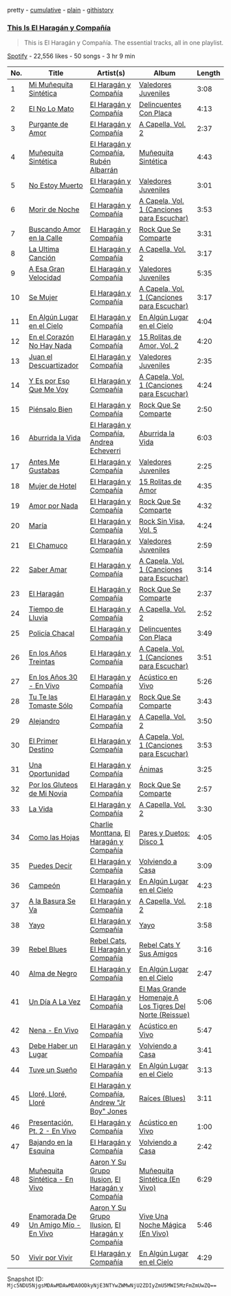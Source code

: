 pretty - [cumulative](/playlists/cumulative/37i9dQZF1DZ06evO1C5R5V.md) - [plain](/playlists/plain/37i9dQZF1DZ06evO1C5R5V) - [githistory](https://github.githistory.xyz/mackorone/spotify-playlist-archive/blob/main/playlists/plain/37i9dQZF1DZ06evO1C5R5V)

### [This Is El Haragán y Compañía](https://open.spotify.com/playlist/37i9dQZF1DZ06evO1C5R5V)

> This is El Haragán y Compañía\. The essential tracks, all in one playlist.

[Spotify](https://open.spotify.com/user/spotify) - 22,556 likes - 50 songs - 3 hr 9 min

| No. | Title | Artist(s) | Album | Length |
|---|---|---|---|---|
| 1 | [Mi Muñequita Sintética](https://open.spotify.com/track/7KHDYWsMQJYemuYR08gtU6) | [El Haragán y Compañía](https://open.spotify.com/artist/2NN9pzej9qFOOLBfRnmhIV) | [Valedores Juveniles](https://open.spotify.com/album/1EozvZIEU6wB5gwy6cEKCN) | 3:08 |
| 2 | [El No Lo Mato](https://open.spotify.com/track/2hntX3w48OucbEqoLoDnPZ) | [El Haragán y Compañía](https://open.spotify.com/artist/2NN9pzej9qFOOLBfRnmhIV) | [Delincuentes Con Placa](https://open.spotify.com/album/4Sdi8I9p9AkGbx8LnFf4wn) | 4:13 |
| 3 | [Purgante de Amor](https://open.spotify.com/track/6GVpCnofpTAB8JaBtzaRUu) | [El Haragán y Compañía](https://open.spotify.com/artist/2NN9pzej9qFOOLBfRnmhIV) | [A Capella, Vol\. 2](https://open.spotify.com/album/4siYcuv9UwlJ9zBTwZmFXk) | 2:37 |
| 4 | [Muñequita Sintética](https://open.spotify.com/track/0SztZWdbPLXk7EcvQJ6MLt) | [El Haragán y Compañía](https://open.spotify.com/artist/2NN9pzej9qFOOLBfRnmhIV), [Rubén Albarrán](https://open.spotify.com/artist/7M75Am5m6J934JSviUOGz0) | [Muñequita Sintética](https://open.spotify.com/album/2iPJkJKGh18tLEVvesivr6) | 4:43 |
| 5 | [No Estoy Muerto](https://open.spotify.com/track/6ZVHAIXNueVu9mbYnzuXAU) | [El Haragán y Compañía](https://open.spotify.com/artist/2NN9pzej9qFOOLBfRnmhIV) | [Valedores Juveniles](https://open.spotify.com/album/1EozvZIEU6wB5gwy6cEKCN) | 3:01 |
| 6 | [Morir de Noche](https://open.spotify.com/track/0mspoCwPtNxGPImRNALg3n) | [El Haragán y Compañía](https://open.spotify.com/artist/2NN9pzej9qFOOLBfRnmhIV) | [A Capela, Vol\. 1 \(Canciones para Escuchar\)](https://open.spotify.com/album/6uxNb9jYOZllR0lv8tPmzE) | 3:53 |
| 7 | [Buscando Amor en la Calle](https://open.spotify.com/track/36qNWwZLVrAoKTlS1QDEel) | [El Haragán y Compañía](https://open.spotify.com/artist/2NN9pzej9qFOOLBfRnmhIV) | [Rock Que Se Comparte](https://open.spotify.com/album/1YGn8RT3a96aeZWgZJr97Q) | 3:31 |
| 8 | [La Ultima Canción](https://open.spotify.com/track/2K2ezQeRp5uqmZxZdMrEAJ) | [El Haragán y Compañía](https://open.spotify.com/artist/2NN9pzej9qFOOLBfRnmhIV) | [A Capella, Vol\. 2](https://open.spotify.com/album/4siYcuv9UwlJ9zBTwZmFXk) | 3:17 |
| 9 | [A Esa Gran Velocidad](https://open.spotify.com/track/5dXKQ5MzrOPjFwtJEJZYuu) | [El Haragán y Compañía](https://open.spotify.com/artist/2NN9pzej9qFOOLBfRnmhIV) | [Valedores Juveniles](https://open.spotify.com/album/1EozvZIEU6wB5gwy6cEKCN) | 5:35 |
| 10 | [Se Mujer](https://open.spotify.com/track/3G3q1cJpEp9qu0Csrw0tda) | [El Haragán y Compañía](https://open.spotify.com/artist/2NN9pzej9qFOOLBfRnmhIV) | [A Capela, Vol\. 1 \(Canciones para Escuchar\)](https://open.spotify.com/album/6uxNb9jYOZllR0lv8tPmzE) | 3:17 |
| 11 | [En Algún Lugar en el Cielo](https://open.spotify.com/track/6uRi7gpG1xlAO7BycXs1x3) | [El Haragán y Compañía](https://open.spotify.com/artist/2NN9pzej9qFOOLBfRnmhIV) | [En Algún Lugar en el Cielo](https://open.spotify.com/album/6Yf17T7xGRB0lMdGfNokEg) | 4:04 |
| 12 | [En el Corazón No Hay Nada](https://open.spotify.com/track/2GaQ2eVyQLg3Lul8HYwZKr) | [El Haragán y Compañía](https://open.spotify.com/artist/2NN9pzej9qFOOLBfRnmhIV) | [15 Rolitas de Amor, Vol\. 2](https://open.spotify.com/album/7HZJJvCk1dP3YSAoLioVW4) | 4:20 |
| 13 | [Juan el Descuartizador](https://open.spotify.com/track/0p9Bwi2HvvPNhvEdo4972S) | [El Haragán y Compañía](https://open.spotify.com/artist/2NN9pzej9qFOOLBfRnmhIV) | [Valedores Juveniles](https://open.spotify.com/album/1EozvZIEU6wB5gwy6cEKCN) | 2:35 |
| 14 | [Y Es por Eso Que Me Voy](https://open.spotify.com/track/4fZEwW4lSFMm6l6PL5bfT4) | [El Haragán y Compañía](https://open.spotify.com/artist/2NN9pzej9qFOOLBfRnmhIV) | [A Capela, Vol\. 1 \(Canciones para Escuchar\)](https://open.spotify.com/album/6uxNb9jYOZllR0lv8tPmzE) | 4:24 |
| 15 | [Piénsalo Bien](https://open.spotify.com/track/7fPPYqgfosDlvpKlmU6UHj) | [El Haragán y Compañía](https://open.spotify.com/artist/2NN9pzej9qFOOLBfRnmhIV) | [Rock Que Se Comparte](https://open.spotify.com/album/1YGn8RT3a96aeZWgZJr97Q) | 2:50 |
| 16 | [Aburrida la Vida](https://open.spotify.com/track/4BDHirGB8v0tcVWlNpiVvg) | [El Haragán y Compañía](https://open.spotify.com/artist/2NN9pzej9qFOOLBfRnmhIV), [Andrea Echeverri](https://open.spotify.com/artist/56WwKhBsxrWjpwXvJVLAjZ) | [Aburrida la Vida](https://open.spotify.com/album/6tRNUlurd30gT4GrCFGhBj) | 6:03 |
| 17 | [Antes Me Gustabas](https://open.spotify.com/track/0FqtI5YKYauiW4HfBqPPBs) | [El Haragán y Compañía](https://open.spotify.com/artist/2NN9pzej9qFOOLBfRnmhIV) | [Valedores Juveniles](https://open.spotify.com/album/1EozvZIEU6wB5gwy6cEKCN) | 2:25 |
| 18 | [Mujer de Hotel](https://open.spotify.com/track/4e04rx2va5YIQE1s231gi1) | [El Haragán y Compañía](https://open.spotify.com/artist/2NN9pzej9qFOOLBfRnmhIV) | [15 Rolitas de Amor](https://open.spotify.com/album/2zZmPYbtRdix1vDkr2ve21) | 4:35 |
| 19 | [Amor por Nada](https://open.spotify.com/track/5L2umLhtRL6iZGnZjZuto3) | [El Haragán y Compañía](https://open.spotify.com/artist/2NN9pzej9qFOOLBfRnmhIV) | [Rock Que Se Comparte](https://open.spotify.com/album/1YGn8RT3a96aeZWgZJr97Q) | 4:32 |
| 20 | [María](https://open.spotify.com/track/1NB4NTBumjc0NHZzi0KmJh) | [El Haragán y Compañía](https://open.spotify.com/artist/2NN9pzej9qFOOLBfRnmhIV) | [Rock Sin Visa, Vol\. 5](https://open.spotify.com/album/0AyiNIjnVL9xXOcQTIGEOp) | 4:24 |
| 21 | [El Chamuco](https://open.spotify.com/track/5RGPch9I7US0JeQK8KAnSg) | [El Haragán y Compañía](https://open.spotify.com/artist/2NN9pzej9qFOOLBfRnmhIV) | [Valedores Juveniles](https://open.spotify.com/album/1EozvZIEU6wB5gwy6cEKCN) | 2:59 |
| 22 | [Saber Amar](https://open.spotify.com/track/0bcTjLBR0N4AHAlkIIlVNM) | [El Haragán y Compañía](https://open.spotify.com/artist/2NN9pzej9qFOOLBfRnmhIV) | [A Capela, Vol\. 1 \(Canciones para Escuchar\)](https://open.spotify.com/album/6uxNb9jYOZllR0lv8tPmzE) | 3:14 |
| 23 | [El Haragán](https://open.spotify.com/track/79t9WUQOc5n6xAD0DRO9rW) | [El Haragán y Compañía](https://open.spotify.com/artist/2NN9pzej9qFOOLBfRnmhIV) | [Rock Que Se Comparte](https://open.spotify.com/album/1YGn8RT3a96aeZWgZJr97Q) | 2:37 |
| 24 | [Tiempo de Lluvia](https://open.spotify.com/track/62q7wFJlatHdc5f7X9EfAX) | [El Haragán y Compañía](https://open.spotify.com/artist/2NN9pzej9qFOOLBfRnmhIV) | [A Capella, Vol\. 2](https://open.spotify.com/album/4siYcuv9UwlJ9zBTwZmFXk) | 2:52 |
| 25 | [Policía Chacal](https://open.spotify.com/track/6QrFIhcq4EaclMmeC2cdgX) | [El Haragán y Compañía](https://open.spotify.com/artist/2NN9pzej9qFOOLBfRnmhIV) | [Delincuentes Con Placa](https://open.spotify.com/album/4Sdi8I9p9AkGbx8LnFf4wn) | 3:49 |
| 26 | [En los Años Treintas](https://open.spotify.com/track/4ln59NsJPYXzc76BRUAwAw) | [El Haragán y Compañía](https://open.spotify.com/artist/2NN9pzej9qFOOLBfRnmhIV) | [A Capela, Vol\. 1 \(Canciones para Escuchar\)](https://open.spotify.com/album/6uxNb9jYOZllR0lv8tPmzE) | 3:51 |
| 27 | [En los Años 30 \- En Vivo](https://open.spotify.com/track/6i0Bd62X1NRfkdroWlwvo3) | [El Haragán y Compañía](https://open.spotify.com/artist/2NN9pzej9qFOOLBfRnmhIV) | [Acústico en Vivo](https://open.spotify.com/album/4zu2N7oBqda4o0lMGk9Hgl) | 5:26 |
| 28 | [Tu Te las Tomaste Sólo](https://open.spotify.com/track/0E71YpNaDKT3dibeQ5jPwU) | [El Haragán y Compañía](https://open.spotify.com/artist/2NN9pzej9qFOOLBfRnmhIV) | [Rock Que Se Comparte](https://open.spotify.com/album/1YGn8RT3a96aeZWgZJr97Q) | 3:43 |
| 29 | [Alejandro](https://open.spotify.com/track/6mDSvFRgZzQDVrXA9vBuMC) | [El Haragán y Compañía](https://open.spotify.com/artist/2NN9pzej9qFOOLBfRnmhIV) | [A Capella, Vol\. 2](https://open.spotify.com/album/4siYcuv9UwlJ9zBTwZmFXk) | 3:50 |
| 30 | [El Primer Destino](https://open.spotify.com/track/6tKjGBp1J42BG0TkhB8nY1) | [El Haragán y Compañía](https://open.spotify.com/artist/2NN9pzej9qFOOLBfRnmhIV) | [A Capela, Vol\. 1 \(Canciones para Escuchar\)](https://open.spotify.com/album/6uxNb9jYOZllR0lv8tPmzE) | 3:53 |
| 31 | [Una Oportunidad](https://open.spotify.com/track/7hFNHNj8LKHZq9QBoaAfhm) | [El Haragán y Compañía](https://open.spotify.com/artist/2NN9pzej9qFOOLBfRnmhIV) | [Ánimas](https://open.spotify.com/album/0PeZWdSpAE6OPz2awjer34) | 3:25 |
| 32 | [Por los Gluteos de Mi Novia](https://open.spotify.com/track/7hcMjVJ5x1qVPQu39Szpqn) | [El Haragán y Compañía](https://open.spotify.com/artist/2NN9pzej9qFOOLBfRnmhIV) | [Rock Que Se Comparte](https://open.spotify.com/album/1YGn8RT3a96aeZWgZJr97Q) | 2:57 |
| 33 | [La Vida](https://open.spotify.com/track/2VoimIOSwcWKXi4mGfcw59) | [El Haragán y Compañía](https://open.spotify.com/artist/2NN9pzej9qFOOLBfRnmhIV) | [A Capella, Vol\. 2](https://open.spotify.com/album/4siYcuv9UwlJ9zBTwZmFXk) | 3:30 |
| 34 | [Como las Hojas](https://open.spotify.com/track/2WtlUoUJHSjrOFZg3VGgOv) | [Charlie Monttana](https://open.spotify.com/artist/6hszx52doSbSMupWHUGdTv), [El Haragán y Compañía](https://open.spotify.com/artist/2NN9pzej9qFOOLBfRnmhIV) | [Pares y Duetos: Disco 1](https://open.spotify.com/album/41FihoRRlBH8E1xHgfkhpV) | 4:05 |
| 35 | [Puedes Decir](https://open.spotify.com/track/5vnDhoFEOXK3UKbyBn7PLK) | [El Haragán y Compañía](https://open.spotify.com/artist/2NN9pzej9qFOOLBfRnmhIV) | [Volviendo a Casa](https://open.spotify.com/album/7HMKw1qzzztQ0LrOhAzDVf) | 3:09 |
| 36 | [Campeón](https://open.spotify.com/track/43g4eMXbhgpNY5tWXXVFmC) | [El Haragán y Compañía](https://open.spotify.com/artist/2NN9pzej9qFOOLBfRnmhIV) | [En Algún Lugar en el Cielo](https://open.spotify.com/album/6Yf17T7xGRB0lMdGfNokEg) | 4:23 |
| 37 | [A la Basura Se Va](https://open.spotify.com/track/3NyKFQuBj5DR57rBqw4tiM) | [El Haragán y Compañía](https://open.spotify.com/artist/2NN9pzej9qFOOLBfRnmhIV) | [A Capella, Vol\. 2](https://open.spotify.com/album/4siYcuv9UwlJ9zBTwZmFXk) | 2:18 |
| 38 | [Yayo](https://open.spotify.com/track/1SpQUbVwRRo4hbrgJxSKwI) | [El Haragán y Compañía](https://open.spotify.com/artist/2NN9pzej9qFOOLBfRnmhIV) | [Yayo](https://open.spotify.com/album/2TSkUQe12aXNJakjM5HSNA) | 3:58 |
| 39 | [Rebel Blues](https://open.spotify.com/track/3fWnWeIoR1WDqh1ZjxTnbf) | [Rebel Cats](https://open.spotify.com/artist/2ukziVbiZa3N5eSdUOXgXL), [El Haragán y Compañía](https://open.spotify.com/artist/2NN9pzej9qFOOLBfRnmhIV) | [Rebel Cats Y Sus Amigos](https://open.spotify.com/album/6eEtfyJ0LiBL2EueE8Wmfw) | 3:16 |
| 40 | [Alma de Negro](https://open.spotify.com/track/3VRZUJyO4Y9KxfkrHc2OBC) | [El Haragán y Compañía](https://open.spotify.com/artist/2NN9pzej9qFOOLBfRnmhIV) | [En Algún Lugar en el Cielo](https://open.spotify.com/album/6Yf17T7xGRB0lMdGfNokEg) | 2:47 |
| 41 | [Un Día A La Vez](https://open.spotify.com/track/0XW8HrbqM5zRQ0zUvwWdQu) | [El Haragán y Compañía](https://open.spotify.com/artist/2NN9pzej9qFOOLBfRnmhIV) | [El Mas Grande Homenaje A Los Tigres Del Norte \(Reissue\)](https://open.spotify.com/album/2CV4KdKMJ4fNq29HLmGmri) | 5:06 |
| 42 | [Nena \- En Vivo](https://open.spotify.com/track/0g0dTi9c09eqbyezuzR1v6) | [El Haragán y Compañía](https://open.spotify.com/artist/2NN9pzej9qFOOLBfRnmhIV) | [Acústico en Vivo](https://open.spotify.com/album/4zu2N7oBqda4o0lMGk9Hgl) | 5:47 |
| 43 | [Debe Haber un Lugar](https://open.spotify.com/track/5c0ZzLnCkk4Hqp3kXy8lYS) | [El Haragán y Compañía](https://open.spotify.com/artist/2NN9pzej9qFOOLBfRnmhIV) | [Volviendo a Casa](https://open.spotify.com/album/7HMKw1qzzztQ0LrOhAzDVf) | 3:41 |
| 44 | [Tuve un Sueño](https://open.spotify.com/track/3ppByciySUKj5peYAhF9fu) | [El Haragán y Compañía](https://open.spotify.com/artist/2NN9pzej9qFOOLBfRnmhIV) | [En Algún Lugar en el Cielo](https://open.spotify.com/album/6Yf17T7xGRB0lMdGfNokEg) | 3:13 |
| 45 | [Lloré, Lloré, Lloré](https://open.spotify.com/track/5Mw6WWOT9hlB6UbQKcgiqR) | [El Haragán y Compañía](https://open.spotify.com/artist/2NN9pzej9qFOOLBfRnmhIV), [Andrew "Jr Boy" Jones](https://open.spotify.com/artist/7bAJqc9QEfRjLeSEVuWf6c) | [Raíces \(Blues\)](https://open.spotify.com/album/47rNdwCYK03r88tVbjrHJP) | 3:11 |
| 46 | [Presentación, Pt\. 2 \- En Vivo](https://open.spotify.com/track/6dEz0ipVf1uCeMHnO57yRC) | [El Haragán y Compañía](https://open.spotify.com/artist/2NN9pzej9qFOOLBfRnmhIV) | [Acústico en Vivo](https://open.spotify.com/album/4zu2N7oBqda4o0lMGk9Hgl) | 1:00 |
| 47 | [Bajando en la Esquina](https://open.spotify.com/track/2TQxrmwp570FOy45G5Au53) | [El Haragán y Compañía](https://open.spotify.com/artist/2NN9pzej9qFOOLBfRnmhIV) | [Volviendo a Casa](https://open.spotify.com/album/7HMKw1qzzztQ0LrOhAzDVf) | 2:42 |
| 48 | [Muñequita Sintética \- En Vivo](https://open.spotify.com/track/0gfKBEqDYugm5EHcz6phNs) | [Aaron Y Su Grupo Ilusion](https://open.spotify.com/artist/1zVxAFV8uL5V816dzdHvYQ), [El Haragán y Compañía](https://open.spotify.com/artist/2NN9pzej9qFOOLBfRnmhIV) | [Muñequita Sintética \(En Vivo\)](https://open.spotify.com/album/4p9qyFiCvpE3BkgKQHdGf2) | 6:29 |
| 49 | [Enamorada De Un Amigo Mío \- En Vivo](https://open.spotify.com/track/4pzmHhjozylrw2GyEzf6w4) | [Aaron Y Su Grupo Ilusion](https://open.spotify.com/artist/1zVxAFV8uL5V816dzdHvYQ), [El Haragán y Compañía](https://open.spotify.com/artist/2NN9pzej9qFOOLBfRnmhIV) | [Vive Una Noche Mágica \(En Vivo\)](https://open.spotify.com/album/2fcpmQSdUp1667ydxqjFhi) | 5:46 |
| 50 | [Vivir por Vivir](https://open.spotify.com/track/6Hok72DzGIdQs7UITndTrp) | [El Haragán y Compañía](https://open.spotify.com/artist/2NN9pzej9qFOOLBfRnmhIV) | [En Algún Lugar en el Cielo](https://open.spotify.com/album/6Yf17T7xGRB0lMdGfNokEg) | 4:29 |

Snapshot ID: `Mjc5NDU5NjgsMDAwMDAwMDA0ODkyNjE3NTYwZWMwNjU2ZDIyZmU5MWI5MzFmZmUwZQ==`
